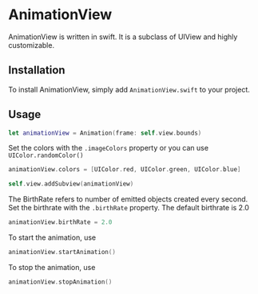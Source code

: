 # AnimationView

AnimationView is written in swift. It is a subclass of UIView and highly customizable. 

## Installation
To install AnimationView, simply add `AnimationView.swift` to your project.

## Usage

```swift
let animationView = Animation(frame: self.view.bounds)
```

Set the colors with the `.imageColors` property or you can use `UIColor.randomColor()`

``` swift
animationView.colors = [UIColor.red, UIColor.green, UIColor.blue]

```


```swift
self.view.addSubview(animationView)
```


The BirthRate refers to number of emitted objects created every second. Set the birthrate with the `.birthRate` property. The default birthrate is 2.0

``` swift
animationView.birthRate = 2.0
```


To start the animation, use

``` swift
animationView.startAnimation()
```


To stop the animation, use

``` swift
animationView.stopAnimation()
```
